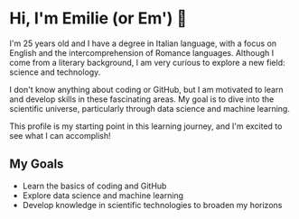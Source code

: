 # Hi, I'm Emilie (or Em') 👋

I'm 25 years old and I have a degree in Italian language, with a focus on English and the intercomprehension of Romance languages. Although I come from a literary background, I am very curious to explore a new field: science and technology.

I don't know anything about coding or GitHub, but I am motivated to learn and develop skills in these fascinating areas. My goal is to dive into the scientific universe, particularly through data science and machine learning.

This profile is my starting point in this learning journey, and I'm excited to see what I can accomplish!

## My Goals
- Learn the basics of coding and GitHub
- Explore data science and machine learning
- Develop knowledge in scientific technologies to broaden my horizons
